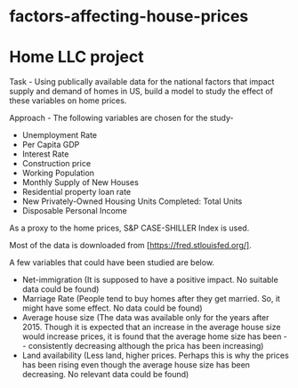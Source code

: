 # factors-affecting-house-prices
# Home LLC project

Task - Using publically available data for the national factors that impact supply and demand of homes in US, build a model to study the effect of these variables on home prices.

Approach - The following variables are chosen for the study-
- Unemployment Rate
- Per Capita GDP
- Interest Rate
- Construction price
- Working Population
- Monthly Supply of New Houses
- Residential property loan rate
- New Privately-Owned Housing Units Completed: Total Units
- Disposable Personal Income

As a proxy to the home prices, S&P CASE-SHILLER Index is used.

Most of the data is downloaded from [https://fred.stlouisfed.org/].

A few variables that could have been studied are below.

- Net-immigration (It is supposed to have a positive impact. No suitable data could be found)
- Marriage Rate (People tend to buy homes after they get married. So, it might have some effect. No data could be found)
- Average house size (The data was available only for the years after 2015. Though it is expected that an increase in the average house size would increase prices, it is found that the average home size has been - - consistently decreasing although the prica has been increasing)
- Land availability (Less land, higher prices. Perhaps this is why the prices has been rising even though the average house size has been decreasing. No relevant data could be found)
